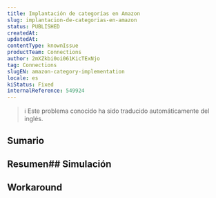 ```yaml
---
title: Implantación de categorías en Amazon
slug: implantacion-de-categorias-en-amazon
status: PUBLISHED
createdAt: 
updatedAt: 
contentType: knownIssue
productTeam: Connections
author: 2mXZkbi0oi061KicTExNjo
tag: Connections
slugEN: amazon-category-implementation
locale: es
kiStatus: Fixed
internalReference: 549924
---
```


>ℹ️ Este problema conocido ha sido traducido automáticamente del inglés.

## Sumario

## Resumen## Simulación

## Workaround


